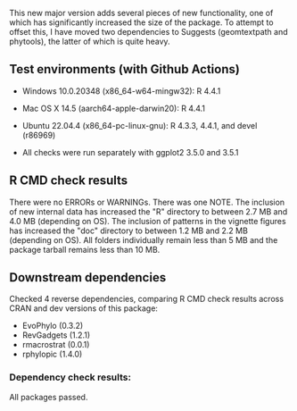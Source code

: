 This new major version adds several pieces of new functionality, one of which has significantly increased the size of the package. To attempt to offset this, I have moved two dependencies to Suggests (geomtextpath and phytools), the latter of which is quite heavy.

## Test environments (with Github Actions)

* Windows 10.0.20348 (x86_64-w64-mingw32): R 4.4.1
* Mac OS X 14.5 (aarch64-apple-darwin20): R 4.4.1
* Ubuntu 22.04.4 (x86_64-pc-linux-gnu): R 4.3.3, 4.4.1, and devel (r86969)

* All checks were run separately with ggplot2 3.5.0 and 3.5.1

## R CMD check results
There were no ERRORs or WARNINGs. There was one NOTE. The inclusion of new internal data has increased the "R" directory to between 2.7 MB and 4.0 MB (depending on OS). The inclusion of patterns in the vignette figures has increased the "doc" directory to between 1.2 MB and 2.2 MB (depending on OS). All folders individually remain less than 5 MB and the package tarball remains less than 10 MB.

## Downstream dependencies
Checked 4 reverse dependencies, comparing R CMD check results across CRAN and dev versions of this package:

 * EvoPhylo (0.3.2)
 * RevGadgets (1.2.1)
 * rmacrostrat (0.0.1)
 * rphylopic (1.4.0)

### Dependency check results:
All packages passed.

